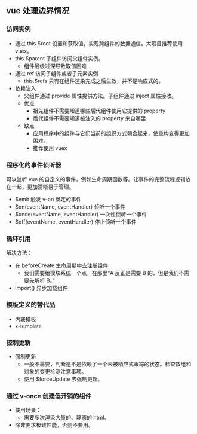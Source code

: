 ## vue 处理边界情况

### 访问实例

- 通过 this.$root 设置和获取值，实现跨组件的数据通信。大项目推荐使用 vuex。
- this.$parent 子组件访问父组件实例。
    - 组件层级过深导致取值困难
- 通过 ref 访问子组件或者子元素实例
    - this.$refs 只有在组件渲染完成之后生效，并不是响应式的。
- 依赖注入
  - 父组件通过 provide 属性提供方法。子组件通过 inject 属性接收。
  - 优点
    - 祖先组件不需要知道哪些后代组件使用它提供的 property
    - 后代组件不需要知道被注入的 property 来自哪里
  - 缺点
    - 应用程序中的组件与它们当前的组织方式耦合起来，使重构变得更加困难。
    - 推荐使用 vuex

### 程序化的事件侦听器

可以监听 vue 的自定义的事件，例如生命周期函数等。让事件的完整流程逻辑放在一起，更加清晰易于管理。

- $emit 触发 v-on 绑定的事件
- $on(eventName, eventHandler) 侦听一个事件
- $once(eventName, eventHandler) 一次性侦听一个事件
- $off(eventName, eventHandler) 停止侦听一个事件

### 循环引用

解决方法：

- 在 beforeCreate 生命周期中去注册组件 
    - 我们需要给模块系统一个点，在那里“A 反正是需要 B 的，但是我们不需要先解析 B。”
- import() 异步加载组件

### 模板定义的替代品

- 内联模板
- x-template

### 控制更新
- 强制更新
  - 一般不需要，判断是不是依赖了一个未被响应式跟踪的状态。检查数组和对象的变更检测注意事项。
  - 使用 $forceUpdate 去强制更新。

### 通过 v-once 创建低开销的组件

- 使用场景：
  - 需要多次渲染大量的、静态的 html。
- 除非要求极致性能，否则不要用。